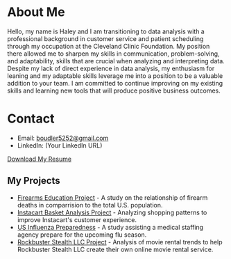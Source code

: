 # About Me
Hello, my name is Haley and I am transitioning to data analysis with a professional background in customer service and patient scheduling through my occupation at the Cleveland Clinic Foundation. My position there allowed me to sharpen my skills in communication, problem-solving, and adaptability, skills that are crucial when analyzing and interpreting data. Despite my lack of direct experience in data analysis, my enthusiasm for leaning and my adaptable skills leverage me into a position to be a valuable addition to your team. I am committed to continue improving on my existing skills and learning new tools that will produce positive business outcomes.

# Contact
- Email: boudler5252@gmail.com
- LinkedIn: (Your LinkedIn URL)

[Download My Resume](https://github.com/bluenorth52/HBustle/blob/main/1.5%20Bustle%20Resume%20Template.docx)

## My Projects
- [Firearms Education Project](FirearmCaseStudy.md) - A study on the relationship of firearm deaths in comparrision to the total U.S. population.
- [Instacart Basket Analysis Project](https://github.com/bluenorth52/Instacart_Sales_Analysis) - Analyzing shopping patterns to improve Instacart's customer experience.
- [US Influenza Preparedness](https://github.com/bluenorth52/Influenza-Staffing-Project) - A study assisting a medical staffing agency prepare for the upcoming flu season.
- [Rockbuster Stealth LLC Project](https://github.com/bluenorth52/Rockbuster_Sales_SQL) - Analysis of movie rental trends to help Rockbuster Stealth LLC create their own online movie rental service.
